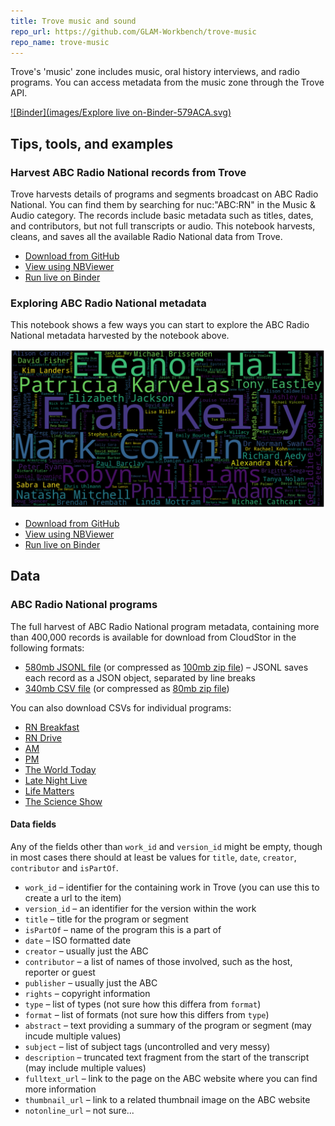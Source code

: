 ```yaml
---
title: Trove music and sound
repo_url: https://github.com/GLAM-Workbench/trove-music
repo_name: trove-music
---
```


Trove's 'music' zone includes music, oral history interviews, and radio programs. You can access metadata from the music zone through the Trove API.

[![Binder](images/Explore live on-Binder-579ACA.svg)](https://mybinder.org/v2/gh/GLAM-Workbench/trove-music/master?urlpath=lab)

## Tips, tools, and examples

### Harvest ABC Radio National records from Trove
Trove harvests details of programs and segments broadcast on ABC Radio National. You can find them by searching for nuc:"ABC:RN" in the Music & Audio category. The records include basic metadata such as titles, dates, and contributors, but not full transcripts or audio. This notebook harvests, cleans, and saves all the available Radio National data from Trove.

* [Download from GitHub](https://github.com/GLAM-Workbench/trove-music/blob/master/harvest-abcrn.ipynb)
* [View using NBViewer](https://nbviewer.jupyter.org/github/GLAM-Workbench/trove-music/blob/master/harvest-abcrn.ipynb)
* [Run live on Binder](https://mybinder.org/v2/gh/GLAM-Workbench/trove-images/master?urlpath=lab/tree/harvest-abcrn.ipynb)

### Exploring ABC Radio National metadata
This notebook shows a few ways you can start to explore the ABC Radio National metadata harvested by the notebook above.

![ABC RN Word Cloud of names](images/abcrn-people.png)

* [Download from GitHub](https://github.com/GLAM-Workbench/trove-music/blob/master/explore-abcrn-data.ipynb)
* [View using NBViewer](https://nbviewer.jupyter.org/github/GLAM-Workbench/trove-music/blob/master/explore-abcrn-data.ipynb)
* [Run live on Binder](https://mybinder.org/v2/gh/GLAM-Workbench/trove-music/master?urlpath=lab/tree/explore-abcrn-data.ipynb)

## Data

### ABC Radio National programs

The full harvest of ABC Radio National program metadata, containing more than 400,000 records is available for download from CloudStor in the following formats:

* [580mb JSONL file](https://cloudstor.aarnet.edu.au/plus/s/IZimT3iRDF80NY4/download) (or compressed as [100mb zip file](https://cloudstor.aarnet.edu.au/plus/s/HjeQzFg0mKfAwvS/download)) – JSONL saves each record as a JSON object, separated by line breaks
* [340mb CSV file](https://cloudstor.aarnet.edu.au/plus/s/v94chrTg9WBsPCP) (or compressed as [80mb zip file](https://cloudstor.aarnet.edu.au/plus/s/K7lGBo1fs9I3rHf/download))

You can also download CSVs for individual programs:

* [RN Breakfast](https://cloudstor.aarnet.edu.au/plus/s/quR0lZXr9OKrEV5/download)
* [RN Drive](https://cloudstor.aarnet.edu.au/plus/s/lgGEtjUdn2Qpxs0/download)
* [AM](https://cloudstor.aarnet.edu.au/plus/s/OxSqhRkp3NlV0Iz/download)
* [PM](https://cloudstor.aarnet.edu.au/plus/s/rZLNlEmLJ4lSiDo/download)
* [The World Today](https://cloudstor.aarnet.edu.au/plus/s/4XU14mWzCrudXHi/download)
* [Late Night Live](https://cloudstor.aarnet.edu.au/plus/s/ewP0XRg33PAXIMl/download)
* [Life Matters](https://cloudstor.aarnet.edu.au/plus/s/yR5AduNV7ycQZzd)
* [The Science Show](https://cloudstor.aarnet.edu.au/plus/s/VVvOt5C9YW2Ss40/download)

#### Data fields

Any of the fields other than `work_id` and `version_id` might be empty, though in most cases there should at least be values for `title`, `date`, `creator`, `contributor` and `isPartOf`.

* `work_id` – identifier for the containing work in Trove (you can use this to create a url to the item)
* `version_id` – an identifier for the version within the work
* `title` – title for the program or segment
* `isPartOf` – name of the program this is a part of
* `date` – ISO formatted date
* `creator` – usually just the ABC
* `contributor` – a list of names of those involved, such as the host, reporter or guest
* `publisher` – usually just the ABC
* `rights` – copyright information
* `type` – list of types (not sure how this differa from `format`)
* `format` – list of formats (not sure how this differs from `type`)
* `abstract` – text providing a summary of the program or segment (may incude multiple values)
* `subject` – list of subject tags (uncontrolled and very messy)
* `description` – truncated text fragment from the start of the transcript (may include multiple values)
* `fulltext_url` – link to the page on the ABC website where you can find more information
* `thumbnail_url` – link to a related thumbnail image on the ABC website
* `notonline_url` – not sure...
